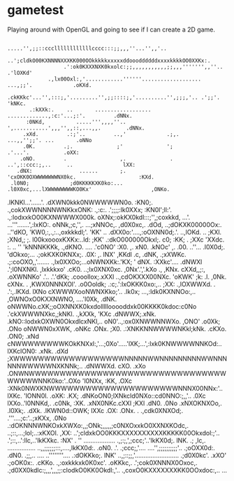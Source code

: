 # gametest
Playing around with OpenGL and going to see if I can create a 2D game.

                                       .....'',;;::cccllllllllllllcccc:::;;,,,''...'',,'..
                            ..';cldkO00KXNNNNXXXKK000OOkkkkkxxxxxddoooddddddxxxxkkkkOO0XXKx:.
                      .':ok0KXXXNXK0kxolc:;;,,,,,,,,,,,;;,,,''''''',,''..              .'lOXKd'
                 .,lx00Oxl:,'............''''''...................    ...,;;'.             .oKXd.
              .ckKKkc'...'',:::;,'.........'',;;::::;,'..........'',;;;,'.. .';;'.           'kNKc.
           .:kXXk:.    ..       ..................          .............,:c:'...;:'.         .dNNx.
          :0NKd,          .....''',,,,''..               ',...........',,,'',,::,...,,.        .dNNx.
         .xXd.         .:;'..         ..,'             .;,.               ...,,'';;'. ...       .oNNo
         .0K.         .;.              ;'              ';                      .'...'.           .oXX:
        .oNO.         .                 ,.              .     ..',::ccc:;,..     ..                lXX:
       .dNX:               ......       ;.                'cxOKK0OXWWWWWWWNX0kc.                    :KXd.
     .l0N0;             ;d0KKKKKXK0ko:...              .l0X0xc,...lXWWWWWWWWKO0Kx'                   ,ONKo.
   .lKNKl...'......'. .dXWN0kkk0NWWWWWN0o.            :KN0;.  .,cokXWWNNNNWNKkxONK: .,:c:.      .';;;;:lk0XXx;
  :KN0l';ll:'.         .,:lodxxkO00KXNWWWX000k.       oXNx;:okKX0kdl:::;'',;coxkkd, ...'. ...'''.......',:lxKO:.
 oNNk,;c,'',.                      ...;xNNOc,.         ,d0X0xc,.     .dOd,           ..;dOKXK00000Ox:.   ..''dKO,
'KW0,:,.,:..,oxkkkdl;'.                'KK'              ..           .dXX0o:'....,:oOXNN0d;.'. ..,lOKd.   .. ;KXl.
;XNd,;  ;. l00kxoooxKXKx:..ld:         ;KK'                             .:dkO000000Okxl;.   c0;      :KK;   .  ;XXc
'XXdc.  :. ..    '' 'kNNNKKKk,      .,dKNO.                                   ....       .'c0NO'      :X0.  ,.  xN0.
.kNOc'  ,.      .00. ..''...      .l0X0d;.             'dOkxo;...                    .;okKXK0KNXx;.   .0X:  ,.  lNX'
 ,KKdl  .c,    .dNK,            .;xXWKc.                .;:coOXO,,'.......       .,lx0XXOo;...oNWNXKk:.'KX;  '   dNX.
  :XXkc'....  .dNWXl        .';l0NXNKl.          ,lxkkkxo' .cK0.          ..;lx0XNX0xc.     ,0Nx'.','.kXo  .,  ,KNx.
   cXXd,,;:, .oXWNNKo'    .'..  .'.'dKk;        .cooollox;.xXXl     ..,cdOKXXX00NXc.      'oKWK'     ;k:  .l. ,0Nk.
    cXNx.  . ,KWX0NNNXOl'.           .o0Ooldk;            .:c;.':lxOKKK0xo:,.. ;XX:   .,lOXWWXd.      . .':,.lKXd.
     lXNo    cXWWWXooNWNXKko;'..       .lk0x;       ...,:ldk0KXNNOo:,..       ,OWNOxO0KXXNWNO,        ....'l0Xk,
     .dNK.   oNWWNo.cXK;;oOXNNXK0kxdolllllooooddxk00KKKK0kdoc:c0No        .'ckXWWWNXkc,;kNKl.          .,kXXk,
      'KXc  .dNWWX;.xNk.  .kNO::lodxkOXWN0OkxdlcxNKl,..        oN0'..,:ox0XNWWNNWXo.  ,ONO'           .o0Xk;
      .ONo    oNWWN0xXWK, .oNKc       .ONx.      ;X0.          .:XNKKNNWWWWNKkl;kNk. .cKXo.           .ON0;
      .xNd   cNWWWWWWWWKOkKNXxl:,'...;0Xo'.....'lXK;...',:lxk0KNWWWWNNKOd:..   lXKclON0:            .xNk.
      .dXd   ;XWWWWWWWWWWWWWWWWWWNNNNNWWNNNNNNNNNWWNNNNNNWWWWWNXKNNk;..        .dNWWXd.             cXO.
      .xXo   .ONWNWWWWWWWWWWWWWWWWWWWWWWWWWWWWWWWWWWWWWNNK0ko:'..OXo          'l0NXx,              :KK,
      .OXc    :XNk0NWXKNWWWWWWWWWWWWWWWWWWWWWNNNX00NNx:'..       lXKc.     'lONN0l.              .oXK:
      .KX;    .dNKoON0;lXNkcld0NXo::cd0NNO:;,,'.. .0Xc            lXXo..'l0NNKd,.              .c0Nk,
      :XK.     .xNX0NKc.cXXl  ;KXl    .dN0.       .0No            .xNXOKNXOo,.               .l0Xk;.
     .dXk.      .lKWN0d::OWK;  lXXc    .OX:       .ONx.     . .,cdk0XNXOd;.   .'''....;c:'..;xKXx,
     .0No         .:dOKNNNWNKOxkXWXo:,,;ONk;,,,,,;c0NXOxxkO0XXNXKOdc,.  ..;::,...;lol;..:xKXOl.
     ,XX:             ..';cldxkOO0KKKXXXXXXXXXXKKKKK00Okxdol:;'..   .';::,..':llc,..'lkKXkc.
     :NX'    .     ''            ..................             .,;:;,',;ccc;'..'lkKX0d;.
     lNK.   .;      ,lc,.         ................        ..,,;;;;;;:::,....,lkKX0d:.
    .oN0.    .'.      .;ccc;,'....              ....'',;;;;;;;;;;'..   .;oOXX0d:.
    .dN0.      .;;,..       ....                ..''''''''....     .:dOKKko;.
     lNK'         ..,;::;;,'.........................           .;d0X0kc'.
     .xXO'                                                 .;oOK0x:.
      .cKKo.                                    .,:oxkkkxk0K0xc'.
        .oKKkc,.                         .';cok0XNNNX0Oxoc,.
          .;d0XX0kdlc:;,,,',,,;;:clodkO0KK0Okdl:,'..
              .,coxO0KXXXXXXXKK0OOxdoc:,..
                        ...


